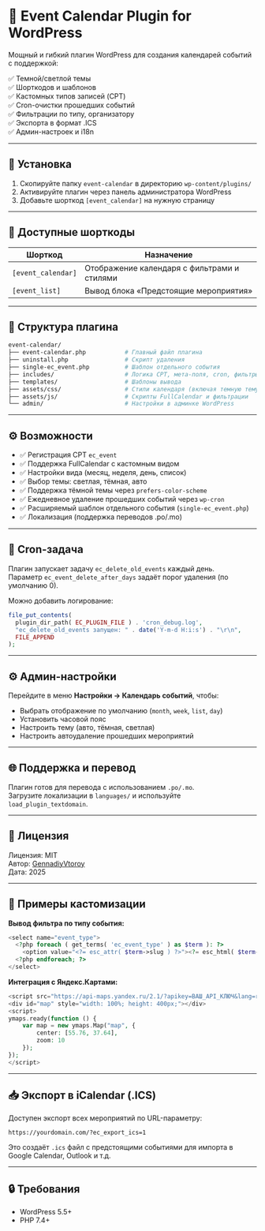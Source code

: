 
# 📅 Event Calendar Plugin for WordPress

Мощный и гибкий плагин WordPress для создания календарей событий с поддержкой:

✅ Темной/светлой темы  
✅ Шорткодов и шаблонов  
✅ Кастомных типов записей (CPT)  
✅ Cron-очистки прошедших событий  
✅ Фильтрации по типу, организатору  
✅ Экспорта в формат .ICS  
✅ Админ-настроек и i18n

---

## 🔧 Установка

1. Скопируйте папку `event-calendar` в директорию `wp-content/plugins/`
2. Активируйте плагин через панель администратора WordPress
3. Добавьте шорткод `[event_calendar]` на нужную страницу

---

## 🧩 Доступные шорткоды

| Шорткод           | Назначение                                      |
|-------------------|-------------------------------------------------|
| `[event_calendar]`| Отображение календаря с фильтрами и стилями     |
| `[event_list]`    | Вывод блока «Предстоящие мероприятия»           |

---

## 📁 Структура плагина

```bash
event-calendar/
├── event-calendar.php           # Главный файл плагина
├── uninstall.php                # Скрипт удаления
├── single-ec_event.php          # Шаблон отдельного события
├── includes/                    # Логика CPT, мета-поля, cron, фильтры
├── templates/                   # Шаблоны вывода
├── assets/css/                  # Стили календаря (включая темную тему)
├── assets/js/                   # Скрипты FullCalendar и фильтрации
└── admin/                       # Настройки в админке WordPress
```

---

## ⚙️ Возможности

- ✅ Регистрация CPT `ec_event`
- ✅ Поддержка FullCalendar с кастомным видом
- ✅ Настройки вида (месяц, неделя, день, список)
- ✅ Выбор темы: светлая, тёмная, авто
- ✅ Поддержка тёмной темы через `prefers-color-scheme`
- ✅ Ежедневное удаление прошедших событий через `wp-cron`
- ✅ Расширяемый шаблон отдельного события (`single-ec_event.php`)
- ✅ Локализация (поддержка переводов .po/.mo)

---

## 🔁 Cron-задача

Плагин запускает задачу `ec_delete_old_events` каждый день.  
Параметр `ec_event_delete_after_days` задаёт порог удаления (по умолчанию 0).

Можно добавить логирование:

```php
file_put_contents(
  plugin_dir_path( EC_PLUGIN_FILE ) . 'cron_debug.log',
  "ec_delete_old_events запущен: " . date('Y-m-d H:i:s') . "\r\n",
  FILE_APPEND
);
```

---

## ⚙️ Админ-настройки

Перейдите в меню **Настройки → Календарь событий**, чтобы:

- Выбрать отображение по умолчанию (`month`, `week`, `list`, `day`)
- Установить часовой пояс
- Настроить тему (авто, тёмная, светлая)
- Настроить автоудаление прошедших мероприятий

---

## 🌐 Поддержка и перевод

Плагин готов для перевода с использованием `.po/.mo`.  
Загрузите локализации в `languages/` и используйте `load_plugin_textdomain`.

---

## 📜 Лицензия

Лицензия: MIT  
Автор: [GennadiyVtoroy](https://github.com/GennadiyVtoroy)  
Дата: 2025

---

## 🧠 Примеры кастомизации

**Вывод фильтра по типу события:**
```php
<select name="event_type">
  <?php foreach ( get_terms( 'ec_event_type' ) as $term ): ?>
    <option value="<?= esc_attr( $term->slug ) ?>"><?= esc_html( $term->name ) ?></option>
  <?php endforeach; ?>
</select>
```

**Интеграция с Яндекс.Картами:**
```php
<script src="https://api-maps.yandex.ru/2.1/?apikey=ВАШ_API_КЛЮЧ&lang=ru_RU" type="text/javascript"></script>
<div id="map" style="width: 100%; height: 400px;"></div>
<script>
ymaps.ready(function () {
    var map = new ymaps.Map("map", {
        center: [55.76, 37.64],
        zoom: 10
    });
});
</script>
```

---

## 📥 Экспорт в iCalendar (.ICS)

Доступен экспорт всех мероприятий по URL-параметру:

```
https://yourdomain.com/?ec_export_ics=1
```

Это создаёт `.ics` файл с предстоящими событиями для импорта в Google Calendar, Outlook и т.д.

---

## 🔒 Требования

- WordPress 5.5+
- PHP 7.4+
